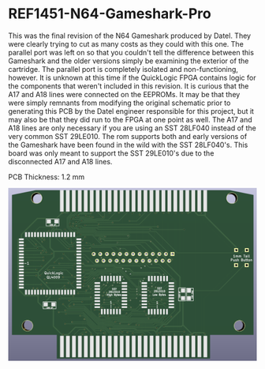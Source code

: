 # REF1451-N64-Gameshark-Pro

This was the final revision of the N64 Gameshark produced by Datel. They were clearly trying to cut as many costs as they could with this one. The parallel port was left on so that you couldn't tell the difference between this Gameshark and the older versions simply be examining the exterior of the cartridge. The parallel port is completely isolated and non-functioning, however. It is unknown at this time if the QuickLogic FPGA contains logic for the components that weren't included in this revision. It is curious that the A17 and A18 lines were connected on the EEPROMs. It may be that they were simply remnants from modifying the original schematic prior to generating this PCB by the Datel engineer responsible for this project, but it may also be that they did run to the FPGA at one point as well. The A17 and A18 lines are only necessary if you are using an SST 28LF040 instead of the very common SST 29LE010. The rom supports both and early versions of the Gameshark have been found in the wild with the SST 28LF040's. This board was only meant to support the SST 29LE010's due to the disconnected A17 and A18 lines.

PCB Thickness: 1.2 mm

![image](https://github.com/Modman/REF1451-N64-Gameshark-Pro/blob/main/REF1451%20Front.png)
